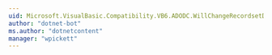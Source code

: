 ```yaml
---
uid: Microsoft.VisualBasic.Compatibility.VB6.ADODC.WillChangeRecordsetDelegate
author: "dotnet-bot"
ms.author: "dotnetcontent"
manager: "wpickett"
---
```

